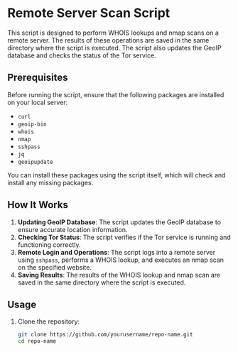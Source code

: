 # Remote Server Scan Script

This script is designed to perform WHOIS lookups and nmap scans on a remote server. The results of these operations are saved in the same directory where the script is executed. The script also updates the GeoIP database and checks the status of the Tor service.

## Prerequisites

Before running the script, ensure that the following packages are installed on your local server:

- `curl`
- `geoip-bin`
- `whois`
- `nmap`
- `sshpass`
- `jq`
- `geoipupdate`

You can install these packages using the script itself, which will check and install any missing packages.

## How It Works

1. **Updating GeoIP Database**: The script updates the GeoIP database to ensure accurate location information.
2. **Checking Tor Status**: The script verifies if the Tor service is running and functioning correctly.
3. **Remote Login and Operations**: The script logs into a remote server using `sshpass`, performs a WHOIS lookup, and executes an nmap scan on the specified website.
4. **Saving Results**: The results of the WHOIS lookup and nmap scan are saved in the same directory where the script is executed.

## Usage

1. Clone the repository:

   ```sh
   git clone https://github.com/yourusername/repo-name.git
   cd repo-name
